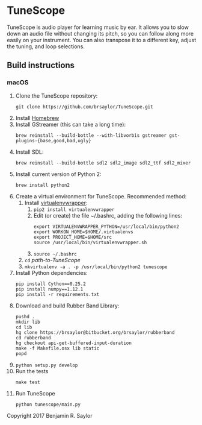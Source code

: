 # TuneScope

TuneScope is audio player for learning music by ear. It allows you to slow down
an audio file without changing its pitch, so you can follow along more easily on
your instrument. You can also transpose it to a different key, adjust the
tuning, and loop selections.

## Build instructions

### macOS

1. Clone the TuneScope repository:
    ```
    git clone https://github.com/brsaylor/TuneScope.git
    ```
1. Install [Homebrew](http://brew.sh/)
1. Install GStreamer (this can take a long time):
    ```
    brew reinstall --build-bottle --with-libvorbis gstreamer gst-plugins-{base,good,bad,ugly}
    ```
1. Install SDL:
    ```
    brew reinstall --build-bottle sdl2 sdl2_image sdl2_ttf sdl2_mixer
    ```
1. Install current version of Python 2:
    ```
    brew install python2
    ```
1. Create a virtual environment for TuneScope. Recommended method:
    1. Install [virtualenvwrapper](http://virtualenvwrapper.readthedocs.io/):
        1. `pip2 install virtualenvwrapper`
        2. Edit (or create) the file ~/.bashrc, adding the following lines:
            ```
            export VIRTUALENVWRAPPER_PYTHON=/usr/local/bin/python2
            export WORKON_HOME=$HOME/.virtualenvs
            export PROJECT_HOME=$HOME/src
            source /usr/local/bin/virtualenvwrapper.sh
            ```
        3. `source ~/.bashrc`
    2. `cd` _path-to-TuneScope_
    3. `mkvirtualenv -a . -p /usr/local/bin/python2 tunescope`
1. Install Python dependencies:
    ```
    pip install Cython==0.25.2
    pip install numpy==1.12.1
    pip install -r requirements.txt	
    ```
1. Download and build Rubber Band Library:
    ```
    pushd .
    mkdir lib
    cd lib
    hg clone https://brsaylor@bitbucket.org/brsaylor/rubberband
    cd rubberband
    hg checkout api-get-buffered-input-duration
    make -f Makefile.osx lib static
    popd
    ```
1. `python setup.py develop`
1. Run the tests
    ```
    make test
    ```
1. Run TuneScope
    ```
    python tunescope/main.py
    ```

Copyright 2017 Benjamin R. Saylor
